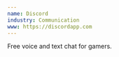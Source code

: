 ```yaml
---
name: Discord
industry: Communication
www: https://discordapp.com
---
```

Free voice and text chat for gamers.
